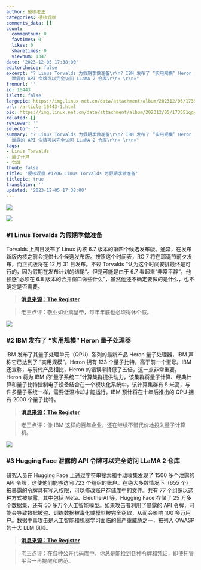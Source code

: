 ```yaml
---
author: 硬核老王
categories: 硬核观察
comments_data: []
count:
  commentnum: 0
  favtimes: 0
  likes: 0
  sharetimes: 0
  viewnum: 1347
date: '2023-12-05 17:38:00'
editorchoice: false
excerpt: "? Linus Torvalds 为假期季做准备\r\n? IBM 发布了 “实用规模” Heron 量子处理器\r\n? Hugging Face
  泄露的 API 令牌可以完全访问 LLaMA 2 仓库\r\n» \r\n»"
fromurl: ''
id: 16443
islctt: false
largepic: https://img.linux.net.cn/data/attachment/album/202312/05/173551qgynuxigi8y7acev.jpg
url: /article-16443-1.html
pic: https://img.linux.net.cn/data/attachment/album/202312/05/173551qgynuxigi8y7acev.jpg.thumb.jpg
related: []
reviewer: ''
selector: ''
summary: "? Linus Torvalds 为假期季做准备\r\n? IBM 发布了 “实用规模” Heron 量子处理器\r\n? Hugging Face
  泄露的 API 令牌可以完全访问 LLaMA 2 仓库\r\n» \r\n»"
tags:
- Linus Torvalds
- 量子计算
- 令牌
thumb: false
title: '硬核观察 #1206 Linus Torvalds 为假期季做准备'
titlepic: true
translator: ''
updated: '2023-12-05 17:38:00'
---
```


![](https://img.linux.net.cn/data/attachment/album/202312/05/173551qgynuxigi8y7acev.jpg)


![](https://img.linux.net.cn/data/attachment/album/202312/05/173641eu49589953tc3cc2.png)


### #1 Linus Torvalds 为假期季做准备


Torvalds 上周日发布了 Linux 内核 6.7 版本的第四个候选发布版。通常，在发布新版内核之前会提供七个候选发布版。按照这个时间表，RC 7 将在耶诞节前夕发布，而正式版将在 12 月 31 日发布。不过 Torvalds “认为这个时间安排最终是可行的，因为假期在发布计划的结尾”。但是可能是由于 6.7 看起来“非常平静”，他预感“必须在 6.8 版本的合并窗口做些什么”，虽然他还不确定要做的是什么，也不确定是否需要。



> 
> **[消息来源：The Register](https://www.theregister.com/2023/12/04/linux_kernel_6_7_rc4/)**
> 
> 
> 



> 
> 老王点评：敬业如企鹅皇帝，每年年底也必须得休个假。
> 
> 
> 


![](https://img.linux.net.cn/data/attachment/album/202312/05/173656u5xhtpc7mthiztvq.png)


### #2 IBM 发布了 “实用规模” Heron 量子处理器


IBM 发布了其量子处理单元（QPU）系列的最新产品 Heron 量子处理器，IBM 声称它已达到了 “实用规模”。Heron 拥有 133 个量子比特，高于前一个型号。IBM 还宣称，与前代产品相比，Heron 的错误率降低了五倍，这一点非常重要。Heron 将为 IBM 的“量子系统二”计算集群提供动力，该集群将量子计算、经典计算和量子比特控制电子设备结合在一个模块化系统中，该计算集群有 5 米高，与许多量子系统一样，需要低温冷却才能运行。IBM 预计将在十年后推出的 QPU 拥有 2000 个量子比特。



> 
> **[消息来源：The Register](https://www.theregister.com/2023/12/05/ibm_heron_quantum_processor/)**
> 
> 
> 



> 
> 老王点评：像 IBM 这样的百年企业，还在继续不惜代价地投入量子计算机。
> 
> 
> 


![](https://img.linux.net.cn/data/attachment/album/202312/05/173728rb7454hjl34ihzaf.png)


### #3 Hugging Face 泄露的 API 令牌可以完全访问 LLaMA 2 仓库


研究人员在 Hugging Face 上通过字符串搜索和手动收集发现了 1500 多个泄露的 API 令牌，这使他们能够访问 723 个组织的账户。在绝大多数情况下（655 个），被暴露的令牌具有写入权限，可以修改账户存储库中的文件。共有 77 个组织以这种方式被暴露，其中包括 Meta、EleutherAI 等。Hugging Face 存储了 25 万多个数据集，还有 50 多万个人工智能模型。如果攻击者利用了暴露的 API 令牌，可能会导致数据被盗、训练数据被毒化或模型被完全窃取，从而会影响 100 多万用户。数据中毒攻击是人工智能和机器学习面临的最严重威胁之一，被列入 OWASP 的十大 LLM 风险。



> 
> **[消息来源：The Register](https://www.theregister.com/2023/12/04/exposed_hugging_face_api_tokens/)**
> 
> 
> 



> 
> 老王点评：在各种公开代码库中，你总是能捡到各种令牌和凭证，即便托管平台一再提醒和防范。
> 
> 
>